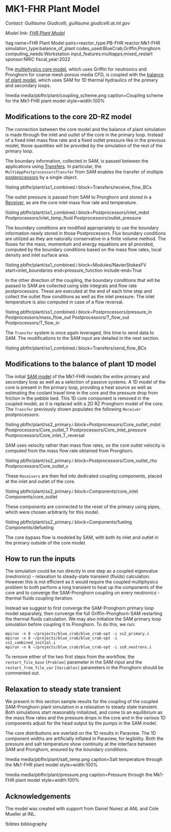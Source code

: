 # MK1-FHR Plant Model

*Contact: Guillaume Giudicelli, guillaume.giudicelli.at.inl.gov*

*Model link: [FHR Plant Model](https://github.com/idaholab/virtual_test_bed/tree/devel/pbfhr/plant)*

!tag name=FHR Plant Model pairs=reactor_type:PB-FHR
                       reactor:Mk1-FHR
                       simulation_type:balance_of_plant
                       codes_used:BlueCrab;Griffin;Pronghorn
                       computing_needs:Workstation
                       input_features:multiapps;mixed_restart
                       sponsor:NRIC
                       fiscal_year:2022

The [multiphysics core model](pbfhr/steady/griffin_pgh_model.md), which uses Griffin for neutronics and Pronghorn for
coarse mesh porous media CFD, is coupled with the [balance of plant model](pbfhr/pbfhr_sam/pbfhr_sam.md),
which uses SAM for 1D thermal hydraulics of the primary and secondary loops.

!media media/pbfhr/plant/coupling_scheme.png
       caption=Coupling scheme for the Mk1-FHR plant model
       style=width:100%

## Modifications to the core 2D-RZ model

The connection between the core model and the balance of plant simulation is made through the
inlet and outlet of the core in the primary loop. Instead of a fixed inlet mass flow rate
and a fixed outlet pressure like in the previous model, those quantities will be provided by the
simulation of the rest of the primary loop.

The boundary information, collected in SAM, is passed between the applications using
[Transfers](https://mooseframework.inl.gov/syntax/Transfers/index.html).
In particular, the `MultiAppPostprocessorsTransfer` from SAM enables the transfer of multiple
[postprocessors](https://mooseframework.inl.gov/syntax/Postprocessors/index.html)
by a single object.

!listing pbfhr/plant/ss1_combined.i block=Transfers/receive_flow_BCs

The outlet pressure is passed from SAM to Pronghorn and stored in a
[Receiver](https://mooseframework.inl.gov/source/postprocessors/Receiver.html), as are the
core inlet mass flow rate and temperature.

!listing pbfhr/plant/ss1_combined.i block=Postprocessors/inlet_mdot Postprocessors/inlet_temp_fluid Postprocessors/outlet_pressure

The boundary conditions are modified appropriately to use the boundary information newly stored in those Postprocessors.
Flux boundary conditions are utilized as they are naturally conservative in a finite volume method.
The fluxes for the mass, momentum and energy equations are all provided, computed by
the boundary conditions based on the mass flow rates, local density and inlet surface area.

!listing pbfhr/plant/ss1_combined.i block=Modules/NavierStokesFV start=inlet_boundaries end=pressure_function include-end=True

In the other direction of the coupling, the boundary conditions that will be passed to SAM are collected using
side integrals and flow rate postprocessors. These are executed at the end of each time step
and collect the outlet flow conditions as well as the inlet pressure. The inlet temperature
is also computed in case of a flow reversal.

!listing pbfhr/plant/ss1_combined.i block=Postprocessors/pressure_in Postprocessors/mass_flow_out Postprocessors/T_flow_out Postprocessors/T_flow_in

The `Transfer` system is once again leveraged, this time to send data to SAM. The modifications to the
SAM input are detailed in the next section.

!listing pbfhr/plant/ss1_combined.i block=Transfers/send_flow_BCs

## Modifications to the balance of plant 1D model

The initial [SAM model](pbfhr/pbfhr_sam/pbfhr_sam.md) of the Mk1-FHR models the entire primary and secondary loop
as well as a selection of passive systems. A 1D model of the core is present in the primary loop, providing a heat source
as well as estimating the coolant travel time in the core and the pressure drop from friction in the pebble bed.
This 1D core component is removed in the coupled model, as it is replaced with a 2D RZ Pronghorn model of the core.
The `Transfer` previously shown populates the following `Receiver` postprocessors:

!listing pbfhr/plant/ss2_primary.i block=Postprocessors/Core_outlet_mdot Postprocessors/Core_outlet_T Postprocessors/Core_inlet_pressure Postprocessors/Core_inlet_T_reversal

SAM uses velocity rather than mass flow rates, so the core outlet velocity is computed from
the mass flow rate obtained from Pronghorn.

!listing pbfhr/plant/ss2_primary.i block=Postprocessors/Core_outlet_rho Postprocessors/Core_outlet_v

These `Receivers` are then fed into dedicated coupling components, placed at the inlet and outlet of the core.

!listing pbfhr/plant/ss2_primary.i block=Components/core_inlet Components/core_outlet

These components are connected to the reset of the primary using pipes, which were chosen arbitrarily for this model.

!listing pbfhr/plant/ss2_primary.i block=Components/fueling Components/defueling

The core bypass flow is modeled by SAM, with both its inlet and outlet in the primary outside of the core model.

## How to run the inputs

The simulation could be run directly in one step as a coupled eigenvalue (neutronics) - relaxation to steady-state
transient (fluids) calculation. However this is not efficient as it would require the coupled multiphysics problem
to both perform a long transient to heat up the components of the core and to converge the SAM-Pronghorn coupling
on every neutronics - thermal fluids coupling iteration.

Instead we suggest to first converge the SAM-Pronghorn primary loop model separately, then converge the full
Griffin-Pronghorn-SAM restarting the thermal fluids calculation. We may also initialize the SAM primary loop simulation before
coupling it to Pronghorn. To do this, we run:

```
mpirun -n 8 ~/projects/blue_crab/blue_crab-opt -i ss2_primary.i
mpirun -n 8 ~/projects/blue_crab/blue_crab-opt -i ss1_combined_initial.i
mpirun -n 8 ~/projects/blue_crab/blue_crab-opt -i ss0_neutrons.i
```

To remove either of the two first steps from the workflow, the `restart_file_base` `[Problem]` parameter in the SAM input and the
`restart_from_file_var` `[Variables]` parameters in the Pronghorn should be commented out.

## Relaxation to steady state transient

We present in this section sample results for the coupling of the coupled SAM-Pronghorn plant simulation
in a relaxation to steady state transient. Both simulations start reasonably initialized, and come to an
equilibrium as the mass flow rates and the pressure drops in the core and in the various 1D components adjust
for the head output by the pumps in the SAM model.

The core distributions are overlaid on the 1D results in Paraview. The 1D component widths are artificially
inflated in Paraview, for legibility. Both the pressure and salt temperature show continuity at the interface
between SAM and Pronghorn, ensured by the boundary conditions.

!media media/pbfhr/plant/salt_temp.png
       caption=Salt temperature through the Mk1-FHR plant model
       style=width:100%

!media media/pbfhr/plant/pressure.png
       caption=Pressure through the Mk1-FHR plant model
       style=width:100%

## Acknowledgements

The model was created with support from Daniel Nunez at ANL and Cole Mueller at INL.

!bibtex bibliography
